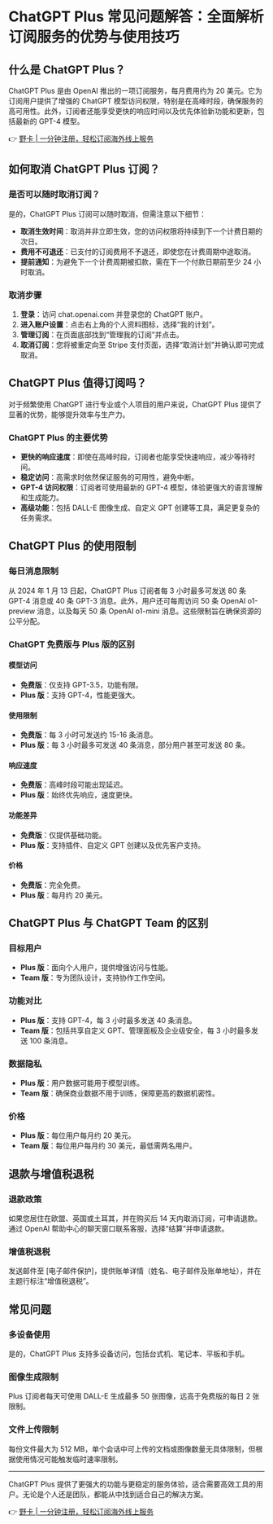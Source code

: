 # ChatGPT Plus 常见问题解答：全面解析订阅服务的优势与使用技巧

## 什么是 ChatGPT Plus？

ChatGPT Plus 是由 OpenAI 推出的一项订阅服务，每月费用约为 20 美元。它为订阅用户提供了增强的 ChatGPT 模型访问权限，特别是在高峰时段，确保服务的高可用性。此外，订阅者还能享受更快的响应时间以及优先体验新功能和更新，包括最新的 GPT-4 模型。

👉 [野卡 | 一分钟注册，轻松订阅海外线上服务](https://bbtdd.com/yeka)

## 如何取消 ChatGPT Plus 订阅？

### 是否可以随时取消订阅？
是的，ChatGPT Plus 订阅可以随时取消，但需注意以下细节：

- **取消生效时间**：取消并非立即生效，您的访问权限将持续到下一个计费日期的次日。
- **费用不可退还**：已支付的订阅费用不予退还，即使您在计费周期中途取消。
- **提前通知**：为避免下一个计费周期被扣款，需在下一个付款日期前至少 24 小时取消。

### 取消步骤
1. **登录**：访问 chat.openai.com 并登录您的 ChatGPT 账户。
2. **进入账户设置**：点击右上角的个人资料图标，选择“我的计划”。
3. **管理订阅**：在页面底部找到“管理我的订阅”并点击。
4. **取消订阅**：您将被重定向至 Stripe 支付页面，选择“取消计划”并确认即可完成取消。

## ChatGPT Plus 值得订阅吗？

对于频繁使用 ChatGPT 进行专业或个人项目的用户来说，ChatGPT Plus 提供了显著的优势，能够提升效率与生产力。

### ChatGPT Plus 的主要优势
- **更快的响应速度**：即使在高峰时段，订阅者也能享受快速响应，减少等待时间。
- **稳定访问**：高需求时依然保证服务的可用性，避免中断。
- **GPT-4 访问权限**：订阅者可使用最新的 GPT-4 模型，体验更强大的语言理解和生成能力。
- **高级功能**：包括 DALL-E 图像生成、自定义 GPT 创建等工具，满足更复杂的任务需求。

## ChatGPT Plus 的使用限制

### 每日消息限制
从 2024 年 1 月 13 日起，ChatGPT Plus 订阅者每 3 小时最多可发送 80 条 GPT-4 消息或 40 条 GPT-3 消息。此外，用户还可每周访问 50 条 OpenAI o1-preview 消息，以及每天 50 条 OpenAI o1-mini 消息。这些限制旨在确保资源的公平分配。

### ChatGPT 免费版与 Plus 版的区别

#### 模型访问
- **免费版**：仅支持 GPT-3.5，功能有限。
- **Plus 版**：支持 GPT-4，性能更强大。

#### 使用限制
- **免费版**：每 3 小时可发送约 15-16 条消息。
- **Plus 版**：每 3 小时最多可发送 40 条消息，部分用户甚至可发送 80 条。

#### 响应速度
- **免费版**：高峰时段可能出现延迟。
- **Plus 版**：始终优先响应，速度更快。

#### 功能差异
- **免费版**：仅提供基础功能。
- **Plus 版**：支持插件、自定义 GPT 创建以及优先客户支持。

#### 价格
- **免费版**：完全免费。
- **Plus 版**：每月约 20 美元。

## ChatGPT Plus 与 ChatGPT Team 的区别

### 目标用户
- **Plus 版**：面向个人用户，提供增强访问与性能。
- **Team 版**：专为团队设计，支持协作工作空间。

### 功能对比
- **Plus 版**：支持 GPT-4，每 3 小时最多发送 40 条消息。
- **Team 版**：包括共享自定义 GPT、管理面板及企业级安全，每 3 小时最多发送 100 条消息。

### 数据隐私
- **Plus 版**：用户数据可能用于模型训练。
- **Team 版**：确保商业数据不用于训练，保障更高的数据机密性。

### 价格
- **Plus 版**：每位用户每月约 20 美元。
- **Team 版**：每位用户每月约 30 美元，最低需两名用户。

## 退款与增值税退税

### 退款政策
如果您居住在欧盟、英国或土耳其，并在购买后 14 天内取消订阅，可申请退款。通过 OpenAI 帮助中心的聊天窗口联系客服，选择“结算”并申请退款。

### 增值税退税
发送邮件至 [电子邮件保护]，提供账单详情（姓名、电子邮件及账单地址），并在主题行标注“增值税退税”。

## 常见问题

### 多设备使用
是的，ChatGPT Plus 支持多设备访问，包括台式机、笔记本、平板和手机。

### 图像生成限制
Plus 订阅者每天可使用 DALL-E 生成最多 50 张图像，远高于免费版的每日 2 张限制。

### 文件上传限制
每份文件最大为 512 MB，单个会话中可上传的文档或图像数量无具体限制，但根据使用情况可能触发临时速率限制。

---

ChatGPT Plus 提供了更强大的功能与更稳定的服务体验，适合需要高效工具的用户。无论是个人还是团队，都能从中找到适合自己的解决方案。

👉 [野卡 | 一分钟注册，轻松订阅海外线上服务](https://bbtdd.com/yeka)